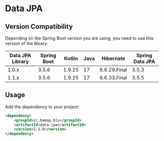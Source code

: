 # Data JPA

## Version Compatibility
Depending on the Spring Boot version you are using, you need to use this version of the library:

| Data JPA Library | Spring Boot | Kotlin | Java | Hibernate    | Spring Data JPA |
|------------------|-------------|--------|------|--------------|-----------------|
| 1.0.x            | 3.5.6       | 1.9.25 | 17   | 6.6.29.Final | 3.5.3           |
| 1.1.x            | 3.5.6       | 1.9.25 | 17   | 6.6.33.Final | 3.5.5           |


## Usage

Add the dependency to your project:

```xml
<dependency>
    <groupId>ir.bamap.blu</groupId>
    <artifactId>data-jpa</artifactId>
    <version>1.1.8</version>
</dependency>
```